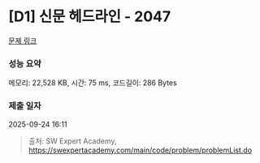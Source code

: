 # [D1] 신문 헤드라인 - 2047 

[문제 링크](https://swexpertacademy.com/main/code/problem/problemDetail.do?contestProbId=AV5QKsLaAy0DFAUq) 

### 성능 요약

메모리: 22,528 KB, 시간: 75 ms, 코드길이: 286 Bytes

### 제출 일자

2025-09-24 16:11



> 출처: SW Expert Academy, https://swexpertacademy.com/main/code/problem/problemList.do